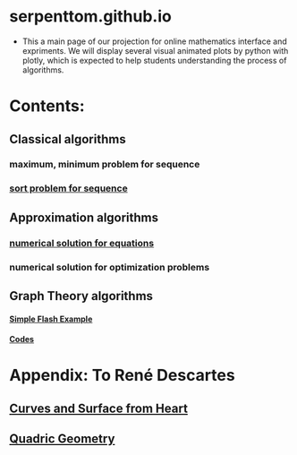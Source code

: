 # serpenttom.github.io

- This a main page of our projection for online mathematics interface and expriments. We will display several visual animated plots by python with plotly, which is expected to help students understanding the process of algorithms.


# Contents: 
## Classical algorithms 
### maximum, minimum problem for sequence
### [sort problem for sequence](https://serpenttom.github.io/sort_methods.html)

## Approximation algorithms
### [numerical solution for equations](https://serpenttom.github.io/equation_methods.html)
### numerical solution for optimization problems

## Graph Theory algorithms

#### [Simple Flash Example]( https://serpenttom.github.io/worm.html)
#### [Codes]( https://serpenttom.github.io/worm_trry.py)

# Appendix: To René Descartes
## [Curves and Surface from Heart](https://serpenttom.github.io/Heart.html)
## [Quadric Geometry](https://serpenttom.github.io/Quadtratic_Geometry.html)
